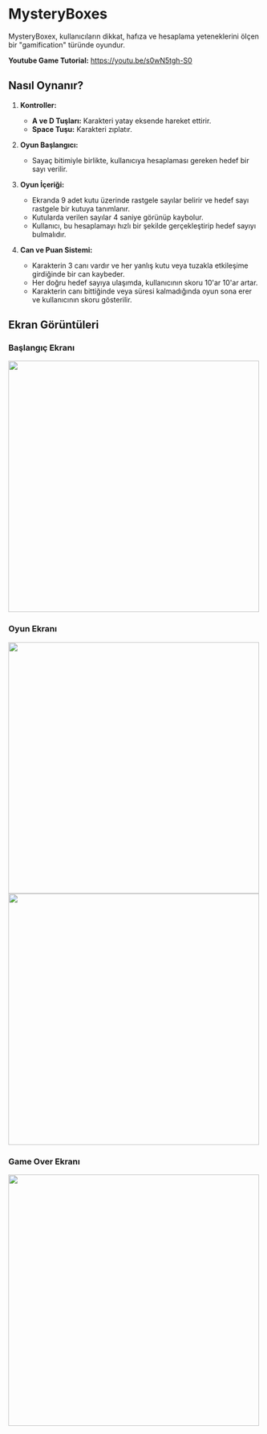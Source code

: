 # MysteryBoxes

MysteryBoxex, kullanıcıların dikkat, hafıza ve hesaplama yeteneklerini ölçen bir "gamification" türünde oyundur.

**Youtube Game Tutorial:** https://youtu.be/s0wN5tgh-S0

## Nasıl Oynanır?

1. **Kontroller:**
   - **A ve D Tuşları:** Karakteri yatay eksende hareket ettirir.
   - **Space Tuşu:** Karakteri zıplatır.

2. **Oyun Başlangıcı:**
   - Sayaç bitimiyle birlikte, kullanıcıya hesaplaması gereken hedef bir sayı verilir.

3. **Oyun İçeriği:**
   - Ekranda 9 adet kutu üzerinde rastgele sayılar belirir ve hedef sayı rastgele bir kutuya tanımlanır.
   - Kutularda verilen sayılar 4 saniye görünüp kaybolur.
   - Kullanıcı, bu hesaplamayı hızlı bir şekilde gerçekleştirip hedef sayıyı bulmalıdır.

4. **Can ve Puan Sistemi:**
   - Karakterin 3 canı vardır ve her yanlış kutu veya tuzakla etkileşime girdiğinde bir can kaybeder.
   - Her doğru hedef sayıya ulaşımda, kullanıcının skoru 10'ar 10'ar artar.
   - Karakterin canı bittiğinde veya süresi kalmadığında oyun sona erer ve kullanıcının skoru gösterilir.

## Ekran Görüntüleri

### Başlangıç Ekranı
<img src="https://github.com/muratozkol/Gamification/assets/72967829/77d3b745-d0e1-4414-aff4-cbd850b7fdd4" width="500">

### Oyun Ekranı
<img src="https://github.com/muratozkol/Gamification/assets/72967829/86ff0e39-07ca-4110-a5c3-40a5f2359695" width="500">
<img src="https://github.com/muratozkol/Gamification/assets/72967829/5123e422-2479-4d4a-a0c0-50dd79c00033" width="500">

### Game Over Ekranı
<img src="https://github.com/muratozkol/Gamification/assets/72967829/bddfbbe3-5ae7-4ef7-8032-028a8ccceacc" width="500">

